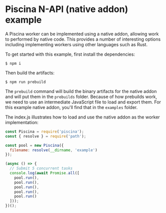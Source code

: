# Piscina N-API (native addon) example

A Piscina worker can be implemented using a native addon, allowing
work to performed by native code. This provides a number of interesting
options including implementing workers using other languages such as
Rust.

To get started with this example, first install the dependencies:

```console
$ npm i
```

Then build the artifacts:

```console
$ npm run prebuild
```

The `prebuild` command will build the binary artifacts for the native
addon and will put them in the `prebuilds` folder. Because of how
prebuilds work, we need to use an intermediate JavaScript file to
load and export them. For this example native addon, you'll find
that in the `examples` folder.

The index.js illustrates how to load and use the native addon as the
worker implementation:

```js
const Piscina = require('piscina');
const { resolve } = require('path');

const pool = new Piscina({
  filename: resolve(__dirname, 'example')
});

(async () => {
  // Submit 5 concurrent tasks
  console.log(await Promise.all([
    pool.run(),
    pool.run(),
    pool.run(),
    pool.run(),
    pool.run()
  ]));
})();
```
